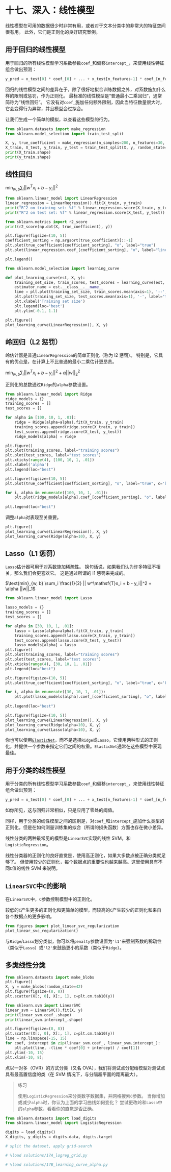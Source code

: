 # 十七、深入：线性模型

线性模型在可用的数据很少时非常有用，或者对于文本分类中的非常大的特征空间很有用。 此外，它们是正则化的良好研究案例。

## 用于回归的线性模型

用于回归的所有线性模型学习系数参数`coef_`和偏移`intercept_`，来使用线性特征组合做出预测：

```py
y_pred = x_test[0] * coef_[0] + ... + x_test[n_features-1] * coef_[n_features-1] + intercept_
```

回归的线性模型之间的差异在于，除了很好地拟合训练数据之外，对系数施加什么样的限制或惩罚，作为正则化。 最标准的线性模型是“普通最小二乘回归”，通常简称为“线性回归”。 它没有对`coef_`施加任何额外限制，因此当特征数量很大时，它会变得行为异常，并且模型会过拟合。

让我们生成一个简单的模拟，以查看这些模型的行为。

```py
from sklearn.datasets import make_regression
from sklearn.model_selection import train_test_split

X, y, true_coefficient = make_regression(n_samples=200, n_features=30, n_informative=10, noise=100, coef=True, random_state=5)
X_train, X_test, y_train, y_test = train_test_split(X, y, random_state=5, train_size=60, test_size=140)
print(X_train.shape)
print(y_train.shape)
```

## 线性回归

$\text{min}_{w, b} \sum_i || w^\mathsf{T}x_i + b  - y_i||^2$

```py
from sklearn.linear_model import LinearRegression
linear_regression = LinearRegression().fit(X_train, y_train)
print("R^2 on training set: %f" % linear_regression.score(X_train, y_train))
print("R^2 on test set: %f" % linear_regression.score(X_test, y_test))

from sklearn.metrics import r2_score
print(r2_score(np.dot(X, true_coefficient), y))

plt.figure(figsize=(10, 5))
coefficient_sorting = np.argsort(true_coefficient)[::-1]
plt.plot(true_coefficient[coefficient_sorting], "o", label="true")
plt.plot(linear_regression.coef_[coefficient_sorting], "o", label="linear regression")

plt.legend()

from sklearn.model_selection import learning_curve

def plot_learning_curve(est, X, y):
    training_set_size, train_scores, test_scores = learning_curve(est, X, y, train_sizes=np.linspace(.1, 1, 20))
    estimator_name = est.__class__.__name__
    line = plt.plot(training_set_size, train_scores.mean(axis=1), '--', label="training scores " + estimator_name)
    plt.plot(training_set_size, test_scores.mean(axis=1), '-', label="test scores " + estimator_name, c=line[0].get_color())
    plt.xlabel('Training set size')
    plt.legend(loc='best')
    plt.ylim(-0.1, 1.1)

plt.figure()    
plot_learning_curve(LinearRegression(), X, y)
```

## 岭回归（L2 惩罚）

岭估计器是普通`LinearRegression`的简单正则化（称为 l2 惩罚）。 特别是，它具有的优点是，在计算上不比普通的最小二乘估计更昂贵。

$\text{min}_{w,b}  \sum_i || w^\mathsf{T}x_i + b  - y_i||^2  + \alpha ||w||_2^2$

正则化的总数通过`Ridge`的`alpha`参数设置。

```py
from sklearn.linear_model import Ridge
ridge_models = {}
training_scores = []
test_scores = []

for alpha in [100, 10, 1, .01]:
    ridge = Ridge(alpha=alpha).fit(X_train, y_train)
    training_scores.append(ridge.score(X_train, y_train))
    test_scores.append(ridge.score(X_test, y_test))
    ridge_models[alpha] = ridge

plt.figure()
plt.plot(training_scores, label="training scores")
plt.plot(test_scores, label="test scores")
plt.xticks(range(4), [100, 10, 1, .01])
plt.xlabel('alpha')
plt.legend(loc="best")

plt.figure(figsize=(10, 5))
plt.plot(true_coefficient[coefficient_sorting], "o", label="true", c='b')

for i, alpha in enumerate([100, 10, 1, .01]):
    plt.plot(ridge_models[alpha].coef_[coefficient_sorting], "o", label="alpha = %.2f" % alpha, c=plt.cm.viridis(i / 3.))
    
plt.legend(loc="best")
```

调整`alpha`对表现至关重要。

```py
plt.figure()
plot_learning_curve(LinearRegression(), X, y)
plot_learning_curve(Ridge(alpha=10), X, y)
```

## Lasso（L1 惩罚）

`Lasso`估计器可用于对系数施加稀疏性。 换句话说，如果我们认为许多特征不相关，那么我们会更喜欢它。 这是通过所谓的 l1 惩罚来完成的。

$\text{min}_{w, b} \sum_i \frac{1}{2} || w^\mathsf{T}x_i + b  - y_i||^2  + \alpha ||w||_1$

```py
from sklearn.linear_model import Lasso

lasso_models = {}
training_scores = []
test_scores = []

for alpha in [30, 10, 1, .01]:
    lasso = Lasso(alpha=alpha).fit(X_train, y_train)
    training_scores.append(lasso.score(X_train, y_train))
    test_scores.append(lasso.score(X_test, y_test))
    lasso_models[alpha] = lasso
plt.figure()
plt.plot(training_scores, label="training scores")
plt.plot(test_scores, label="test scores")
plt.xticks(range(4), [30, 10, 1, .01])
plt.legend(loc="best")

plt.figure(figsize=(10, 5))
plt.plot(true_coefficient[coefficient_sorting], "o", label="true", c='b')

for i, alpha in enumerate([30, 10, 1, .01]):
    plt.plot(lasso_models[alpha].coef_[coefficient_sorting], "o", label="alpha = %.2f" % alpha, c=plt.cm.viridis(i / 3.))
    
plt.legend(loc="best")

plt.figure(figsize=(10, 5))
plot_learning_curve(LinearRegression(), X, y)
plot_learning_curve(Ridge(alpha=10), X, y)
plot_learning_curve(Lasso(alpha=10), X, y)
```

你也可以使用[`ElasticNet`](http://scikit-learn.org/stable/modules/generated/sklearn.linear_model.ElasticNet.html)，而不是选择`Ridge`或`Lasso`，它使用两种形式的正则化，并提供一个参数来指定它们之间的权重。`ElasticNet`通常在这些模型中表现最佳。

## 用于分类的线性模型

用于分类的所有线性模型学习系数参数`coef_`和偏移`intercept_`，来使用线性特征组合做出预测：

```py
y_pred = x_test[0] * coef_[0] + ... + x_test[n_features-1] * coef_[n_features-1] + intercept_ > 0
```

如你所见，这与回归非常相似，只是应用了零处的阈值。

同样，用于分类的线性模型之间的区别是，对`coef_`和`intercept_`施加什么类型的正则化，但是在如何测量训练集的拟合（所谓的损失函数）方面也存在微小差异。

线性分类的两种最常见的模型是`LinearSVC`实现的线性 SVM，和`LogisticRegression`。

线性分类器的正则化的良好直觉是，使用高正则化，如果大多数点被正确分类就足够了。 但使用较少的正则化，每个数据点的重要性也越来越高。这里使用具有不同`C`值的线性 SVM 来说明。

## `LinearSVC`中`C`的影响

在`LinearSVC`中，`C`参数控制模型中的正则化。

较低的`C`产生更多的正则化和更简单的模型，而较高的`C`产生较少的正则化和来自各个数据点的更多影响。

```py
from figures import plot_linear_svc_regularization
plot_linear_svc_regularization()
```

与`Ridge`/`Lasso`划分类似，你可以将`penalty`参数设置为`'l1'`来强制系数的稀疏性（类似于`Lasso`）或`'l2'`来鼓励更小的系数（类似于`Ridge`）。

## 多类线性分类

```py
from sklearn.datasets import make_blobs
plt.figure()
X, y = make_blobs(random_state=42)
plt.figure(figsize=(8, 8))
plt.scatter(X[:, 0], X[:, 1], c=plt.cm.tab10(y))

from sklearn.svm import LinearSVC
linear_svm = LinearSVC().fit(X, y)
print(linear_svm.coef_.shape)
print(linear_svm.intercept_.shape)

plt.figure(figsize=(8, 8))
plt.scatter(X[:, 0], X[:, 1], c=plt.cm.tab10(y))
line = np.linspace(-15, 15)
for coef, intercept in zip(linear_svm.coef_, linear_svm.intercept_):
    plt.plot(line, -(line * coef[0] + intercept) / coef[1])
plt.ylim(-10, 15)
plt.xlim(-10, 8);
```

点以一对多（OVR）的方式分类（又名 OVA），我们将测试点分配给模型对测试点具有最高置信度的类（在 SVM 情况下，与分隔超平面的距离最大）。

> 练习
> 
> 使用`LogisticRegression`来分类数字数据集，并网格搜索`C`参数。
> 当你增加或减少`alpha`时，你认为上面的学习曲线如何变化？ 尝试更改岭和`Lasso`中的`alpha`参数，看看你的直觉是否正确。

```py
from sklearn.datasets import load_digits
from sklearn.linear_model import LogisticRegression

digits = load_digits()
X_digits, y_digits = digits.data, digits.target

# split the dataset, apply grid-search

# %load solutions/17A_logreg_grid.py

# %load solutions/17B_learning_curve_alpha.py
```
